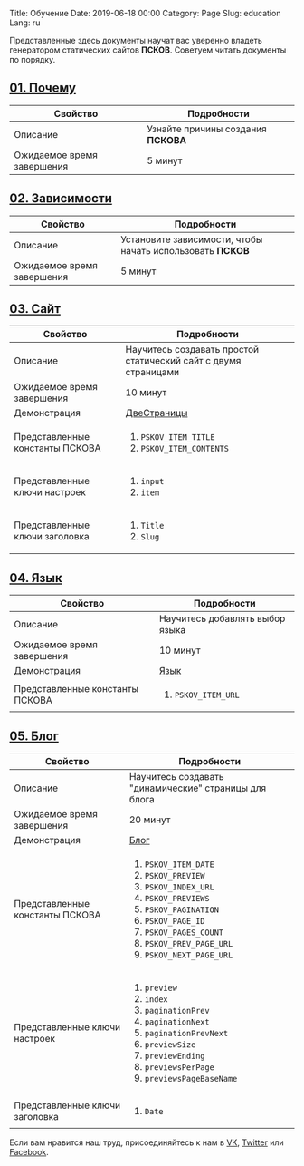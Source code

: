 Title: Обучение
Date: 2019-06-18 00:00
Category: Page
Slug: education
Lang: ru

Представленные здесь документы научат вас уверенно владеть генератором статических сайтов **ПСКОВ**. Советуем читать документы по порядку.

## [01. Почему][why]

| Свойство | Подробности |
|---|---|
| Описание | Узнайте причины создания **ПСКОВА** |
| Ожидаемое время завершения | 5 минут |

## [02. Зависимости][deps]

| Свойство | Подробности |
|---|---|
| Описание | Установите зависимости, чтобы начать использовать **ПСКОВ** |
| Ожидаемое время завершения | 5 минут |

## [03. Сайт][site]

| Свойство | Подробности |
|---|---|
| Описание | Научитесь создавать простой статический сайт с двумя страницами |
| Ожидаемое время завершения | 10 минут |
| Демонстрация | [ДвеСтраницы][01-sample] |
| Представленные константы ПСКОВА | <ol> <li>`PSKOV_ITEM_TITLE`</li> <li>`PSKOV_ITEM_CONTENTS`</li> </ol> |
| Представленные ключи настроек | <ol> <li>`input`</li> <li>`item`</li> </ol> |
| Представленные ключи заголовка | <ol> <li>`Title`</li> <li>`Slug`</li> </ol> |

## [04. Язык][lang]

| Свойство | Подробности |
|---|---|
| Описание | Научитесь добавлять выбор языка |
| Ожидаемое время завершения | 10 минут |
| Демонстрация | [Язык][02-sample] |
| Представленные константы ПСКОВА | <ol> <li>`PSKOV_ITEM_URL`</li> </ol> |

## [05. Блог][blog]

| Свойство | Подробности |
|---|---|
| Описание | Научитесь создавать "динамические" страницы для блога |
| Ожидаемое время завершения | 20 минут |
| Демонстрация | [Блог][03-sample] |
| Представленные константы ПСКОВА | <ol> <li>`PSKOV_ITEM_DATE`</li> <li>`PSKOV_PREVIEW`</li> <li>`PSKOV_INDEX_URL`</li> <li>`PSKOV_PREVIEWS`</li> <li>`PSKOV_PAGINATION`</li> <li>`PSKOV_PAGE_ID`</li> <li>`PSKOV_PAGES_COUNT`</li> <li>`PSKOV_PREV_PAGE_URL`</li> <li>`PSKOV_NEXT_PAGE_URL`</li> </ol> |
| Представленные ключи настроек | <ol> <li>`preview`</li> <li>`index`</li> <li>`paginationPrev`</li> <li>`paginationNext`</li> <li>`paginationPrevNext`</li> <li>`previewSize`</li> <li>`previewEnding`</li> <li>`previewsPerPage`</li> <li>`previewsPageBaseName`</li> </ol> |
| Представленные ключи заголовка | <ol> <li>`Date`</li> </ol> |

Если вам нравится наш труд, присоединяйтесь к нам в [VK][vk], [Twitter][tw] или [Facebook][fb].

[why]: education.01.why.html
[deps]: education.02.deps.html
[site]: education.03.site.html
[lang]: education.04.lang.html
[blog]: education.05.blog.html

[01-sample]: http://opengamestudio.org/pskov/sample/01.TwoPages/about.html
[02-sample]: http://opengamestudio.org/pskov/sample/02.Language/ru/about.html
[03-sample]: http://opengamestudio.org/pskov/sample/03.Blog/ru/blog/index.html

[vk]: https://vk.com/opengamestudo
[tw]: https://twitter.com/OpenGameStudio
[fb]: https://www.facebook.com/groups/162611230470183
